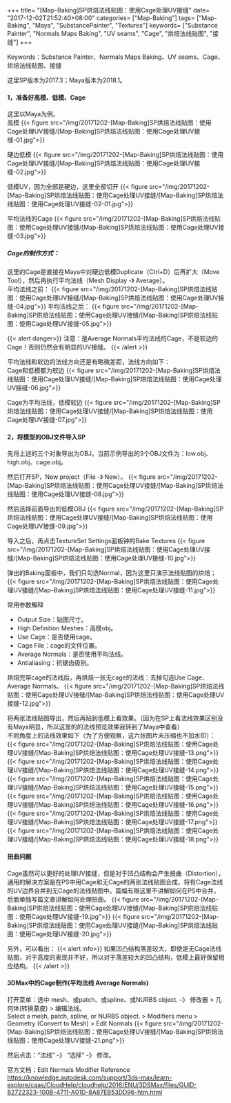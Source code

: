 +++
title= "[Map-Baking]SP烘焙法线贴图：使用Cage处理UV接缝"
date= "2017-12-02T21:52:40+08:00"
categories= ["Map-Baking"]
tags= ["Map-Baking", "Maya", "SubstancePainter", "Textures"]
keywords= ["Substance Painter", "Normals Maps Baking", "UV seams", "Cage", "烘焙法线贴图", "接缝"]
+++

Keywords：Substance Painter、Normals Maps Baking、UV seams、Cage、烘焙法线贴图、接缝

这里SP版本为2017.3；Maya版本为2018.1。

#### 1，准备好高模、低模、Cage
这里以Maya为例。  
高模
{{< figure src="/img/20171202-[Map-Baking]SP烘焙法线贴图：使用Cage处理UV接缝/[Map-Baking]SP烘焙法线贴图：使用Cage处理UV接缝-01.jpg">}}

硬边低模
{{< figure src="/img/20171202-[Map-Baking]SP烘焙法线贴图：使用Cage处理UV接缝/[Map-Baking]SP烘焙法线贴图：使用Cage处理UV接缝-02.jpg">}}

低模UV，因为全部是硬边，这里全部切开
{{< figure src="/img/20171202-[Map-Baking]SP烘焙法线贴图：使用Cage处理UV接缝/[Map-Baking]SP烘焙法线贴图：使用Cage处理UV接缝-02-01.jpg">}}

平均法线的Cage
{{< figure src="/img/20171202-[Map-Baking]SP烘焙法线贴图：使用Cage处理UV接缝/[Map-Baking]SP烘焙法线贴图：使用Cage处理UV接缝-03.jpg">}}

##### Cage的制作方式：
这里的Cage是直接在Maya中对硬边低模Duplicate（Ctrl+D）后再扩大（Move Tool），然后再执行平均法线（Mesh Display -》 Average）。  
平均法线之前：
{{< figure src="/img/20171202-[Map-Baking]SP烘焙法线贴图：使用Cage处理UV接缝/[Map-Baking]SP烘焙法线贴图：使用Cage处理UV接缝-04.jpg">}}
平均法线之后：
{{< figure src="/img/20171202-[Map-Baking]SP烘焙法线贴图：使用Cage处理UV接缝/[Map-Baking]SP烘焙法线贴图：使用Cage处理UV接缝-05.jpg">}}

{{< alert danger>}}
注意：是Average Normals平均法线的Cage，不是软边的Cage！否则仍然会有明显的UV接缝。
{{< /alert >}}

平均法线和软边的法线方向还是有略微差距，法线方向如下：  
Cage和低模都为软边
{{< figure src="/img/20171202-[Map-Baking]SP烘焙法线贴图：使用Cage处理UV接缝/[Map-Baking]SP烘焙法线贴图：使用Cage处理UV接缝-06.jpg">}}

Cage为平均法线，低模软边
{{< figure src="/img/20171202-[Map-Baking]SP烘焙法线贴图：使用Cage处理UV接缝/[Map-Baking]SP烘焙法线贴图：使用Cage处理UV接缝-07.jpg">}}

#### 2，将模型的OBJ文件导入SP
先将上述的三个对象导出为OBJ。当前示例导出的3个OBJ文件为：low.obj、high.obj、cage.obj。

然后打开SP，New project（File -》 New）。
{{< figure src="/img/20171202-[Map-Baking]SP烘焙法线贴图：使用Cage处理UV接缝/[Map-Baking]SP烘焙法线贴图：使用Cage处理UV接缝-08.jpg">}}

然后选择前面导出的低模OBJ
{{< figure src="/img/20171202-[Map-Baking]SP烘焙法线贴图：使用Cage处理UV接缝/[Map-Baking]SP烘焙法线贴图：使用Cage处理UV接缝-09.jpg">}}

导入之后，再点击TextureSet Settings面板钟的Bake Textures
{{< figure src="/img/20171202-[Map-Baking]SP烘焙法线贴图：使用Cage处理UV接缝/[Map-Baking]SP烘焙法线贴图：使用Cage处理UV接缝-10.jpg">}}

弹出的Baking面板中，我们只勾选Normal，因为这里只演示法线贴图的烘焙；
{{< figure src="/img/20171202-[Map-Baking]SP烘焙法线贴图：使用Cage处理UV接缝/[Map-Baking]SP烘焙法线贴图：使用Cage处理UV接缝-11.jpg">}}

常用参数解释

+ Output Size：贴图尺寸。
+ High Definition Meshes：高模obj。
+ Use Cage：是否使用cage。
+ Cage File：cage的文件位置。
+ Average Normals：是否使用平均法线。
+ Antialiasing：抗锯齿级别。

烘焙完带cage的法线后，再烘焙一张无cage的法线：去掉勾选Use Cage、Average Normals。
{{< figure src="/img/20171202-[Map-Baking]SP烘焙法线贴图：使用Cage处理UV接缝/[Map-Baking]SP烘焙法线贴图：使用Cage处理UV接缝-12.jpg">}}

将两张法线贴图导出，然后再贴到低模上看效果。（因为在SP上看法线效果区别没有Maya明显，所以这里的的法线预览效果我转到了Maya中查看）  
不同角度上的法线效果如下（为了方便观察，这六张图片未压缩也不加水印）：
{{< figure src="/img/20171202-[Map-Baking]SP烘焙法线贴图：使用Cage处理UV接缝/[Map-Baking]SP烘焙法线贴图：使用Cage处理UV接缝-13.png">}}
{{< figure src="/img/20171202-[Map-Baking]SP烘焙法线贴图：使用Cage处理UV接缝/[Map-Baking]SP烘焙法线贴图：使用Cage处理UV接缝-14.png">}}
{{< figure src="/img/20171202-[Map-Baking]SP烘焙法线贴图：使用Cage处理UV接缝/[Map-Baking]SP烘焙法线贴图：使用Cage处理UV接缝-15.png">}}
{{< figure src="/img/20171202-[Map-Baking]SP烘焙法线贴图：使用Cage处理UV接缝/[Map-Baking]SP烘焙法线贴图：使用Cage处理UV接缝-16.png">}}
{{< figure src="/img/20171202-[Map-Baking]SP烘焙法线贴图：使用Cage处理UV接缝/[Map-Baking]SP烘焙法线贴图：使用Cage处理UV接缝-17.png">}}
{{< figure src="/img/20171202-[Map-Baking]SP烘焙法线贴图：使用Cage处理UV接缝/[Map-Baking]SP烘焙法线贴图：使用Cage处理UV接缝-18.png">}}

#### 扭曲问题
Cage虽然可以更好的处理UV接缝，但是对于凹凸结构会产生扭曲（Distortion），通用的解决方案是在PS中用Cage和无Cage的两张法线贴图合成，将有Cage法线的UV边界合并到无Cage的法线贴图中。篇幅有限这里不讲解如何在PS中合并，后面单独写篇文章讲解如何处理扭曲。
{{< figure src="/img/20171202-[Map-Baking]SP烘焙法线贴图：使用Cage处理UV接缝/[Map-Baking]SP烘焙法线贴图：使用Cage处理UV接缝-19.jpg">}}
{{< figure src="/img/20171202-[Map-Baking]SP烘焙法线贴图：使用Cage处理UV接缝/[Map-Baking]SP烘焙法线贴图：使用Cage处理UV接缝-20.jpg">}}

另外，可以看出：
{{< alert info>}}
如果凹凸结构落差较大，即使是无Cage法线贴图，对于高度的表现并不好，所以对于落差较大的凹凸结构，低模上最好保留相应结构。
{{< /alert >}}

#### 3DMax中的Cage制作(平均法线 Average Normals)

打开菜单：选中 mesh、或patch、或spline、或NURBS object. -》 修改器 > 几何体(转换蒙皮) > 编辑法线。  
Select a mesh, patch, spline, or NURBS object. > Modifiers menu > Geometry (Convert to Mesh) > Edit Normals
{{< figure src="/img/20171202-[Map-Baking]SP烘焙法线贴图：使用Cage处理UV接缝/[Map-Baking]SP烘焙法线贴图：使用Cage处理UV接缝-21.png">}}

然后点击：“法线” -》 “选择” -》 修改。

官方文档：Edit Normals Modifier Reference  
https://knowledge.autodesk.com/support/3ds-max/learn-explore/caas/CloudHelp/cloudhelp/2016/ENU/3DSMax/files/GUID-82722323-100B-4711-A01D-8A87EB53DD96-htm.html